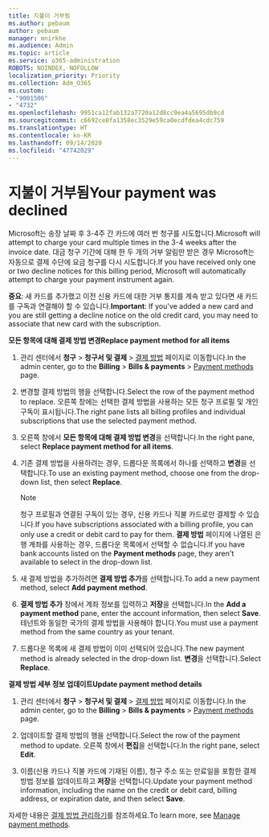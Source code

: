 ```yaml
---
title: 지불이 거부됨
ms.author: pebaum
author: pebaum
manager: mnirkhe
ms.audience: Admin
ms.topic: article
ms.service: o365-administration
ROBOTS: NOINDEX, NOFOLLOW
localization_priority: Priority
ms.collection: Adm_O365
ms.custom:
- "9001506"
- "4732"
ms.openlocfilehash: 9951ca12fab132a7720a12d8cc9ea4a5695db9cd
ms.sourcegitcommit: c6692ce0fa1358ec3529e59ca0ecdfdea4cdc759
ms.translationtype: HT
ms.contentlocale: ko-KR
ms.lasthandoff: 09/14/2020
ms.locfileid: "47742029"
---
```

# <a name="your-payment-was-declined"></a><span data-ttu-id="ac70d-102">지불이 거부됨</span><span class="sxs-lookup"><span data-stu-id="ac70d-102">Your payment was declined</span></span>

<span data-ttu-id="ac70d-103">Microsoft는 송장 날짜 후 3-4주 간 카드에 여러 번 청구를 시도합니다.</span><span class="sxs-lookup"><span data-stu-id="ac70d-103">Microsoft will attempt to charge your card multiple times in the 3-4 weeks after the invoice date.</span></span>  <span data-ttu-id="ac70d-104">대금 청구 기간에 대해 한 두 개의 거부 알림만 받은 경우 Microsoft는 자동으로 결제 수단에 요금 청구를 다시 시도합니다.</span><span class="sxs-lookup"><span data-stu-id="ac70d-104">If you have received only one or two decline notices for this billing period, Microsoft will automatically attempt to charge your payment instrument again.</span></span>  

<span data-ttu-id="ac70d-105">**중요**: 새 카드를 추가했고 이전 신용 카드에 대한 거부 통지를 계속 받고 있다면 새 카드를 구독과 연결해야 할 수 있습니다.</span><span class="sxs-lookup"><span data-stu-id="ac70d-105">**Important**: If you've added a new card and you are still getting a decline notice on the old credit card, you may need to associate that new card with the subscription.</span></span>

<span data-ttu-id="ac70d-106">**모든 항목에 대해 결제 방법 변경**</span><span class="sxs-lookup"><span data-stu-id="ac70d-106">**Replace payment method for all items**</span></span>

1. <span data-ttu-id="ac70d-107">관리 센터에서 **청구** > **청구서 및 결제** > [결제 방법](https://go.microsoft.com/fwlink/p/?linkid=2018806) 페이지로 이동합니다.</span><span class="sxs-lookup"><span data-stu-id="ac70d-107">In the admin center, go to the **Billing** > **Bills & payments** > [Payment methods](https://go.microsoft.com/fwlink/p/?linkid=2018806) page.</span></span>

2. <span data-ttu-id="ac70d-108">변경할 결제 방법의 행을 선택합니다.</span><span class="sxs-lookup"><span data-stu-id="ac70d-108">Select the row of the payment method to replace.</span></span> <span data-ttu-id="ac70d-109">오른쪽 창에는 선택한 결제 방법을 사용하는 모든 청구 프로필 및 개인 구독이 표시됩니다.</span><span class="sxs-lookup"><span data-stu-id="ac70d-109">The right pane lists all billing profiles and individual subscriptions that use the selected payment method.</span></span>

3. <span data-ttu-id="ac70d-110">오른쪽 창에서 **모든 항목에 대해 결제 방법 변경**을 선택합니다.</span><span class="sxs-lookup"><span data-stu-id="ac70d-110">In the right pane, select **Replace payment method for all items**.</span></span>

4. <span data-ttu-id="ac70d-111">기존 결제 방법을 사용하려는 경우, 드롭다운 목록에서 하나를 선택하고 **변경**을 선택합니다.</span><span class="sxs-lookup"><span data-stu-id="ac70d-111">To use an existing payment method, choose one from the drop-down list, then select **Replace**.</span></span>

    > [!NOTE]
    > <span data-ttu-id="ac70d-112">청구 프로필과 연결된 구독이 있는 경우, 신용 카드나 직불 카드로만 결제할 수 있습니다.</span><span class="sxs-lookup"><span data-stu-id="ac70d-112">If you have subscriptions associated with a billing profile, you can only use a credit or debit card to pay for them.</span></span> <span data-ttu-id="ac70d-113">**결제 방법** 페이지에 나열된 은행 계좌를 사용하는 경우, 드롭다운 목록에서 선택할 수 없습니다.</span><span class="sxs-lookup"><span data-stu-id="ac70d-113">If you have bank accounts listed on the **Payment methods** page, they aren't available to select in the drop-down list.</span></span>

5. <span data-ttu-id="ac70d-114">새 결제 방법을 추가하려면 **결제 방법 추가**를 선택합니다.</span><span class="sxs-lookup"><span data-stu-id="ac70d-114">To add a new payment method, select **Add payment method**.</span></span>

6. <span data-ttu-id="ac70d-115">**결제 방법 추가** 창에서 계좌 정보를 입력하고 **저장**을 선택합니다.</span><span class="sxs-lookup"><span data-stu-id="ac70d-115">In the **Add a payment method** pane, enter the account information, then select **Save**.</span></span> <span data-ttu-id="ac70d-116">테넌트와 동일한 국가의 결제 방법을 사용해야 합니다.</span><span class="sxs-lookup"><span data-stu-id="ac70d-116">You must use a payment method from the same country as your tenant.</span></span>

7. <span data-ttu-id="ac70d-117">드롭다운 목록에 새 결제 방법이 이미 선택되어 있습니다.</span><span class="sxs-lookup"><span data-stu-id="ac70d-117">The new payment method is already selected in the drop-down list.</span></span> <span data-ttu-id="ac70d-118">**변경**을 선택합니다.</span><span class="sxs-lookup"><span data-stu-id="ac70d-118">Select **Replace**.</span></span>

<span data-ttu-id="ac70d-119">**결제 방법 세부 정보 업데이트**</span><span class="sxs-lookup"><span data-stu-id="ac70d-119">**Update payment method details**</span></span>

1. <span data-ttu-id="ac70d-120">관리 센터에서 **청구** > **청구서 및 결제** > [결제 방법](https://go.microsoft.com/fwlink/p/?linkid=2018806) 페이지로 이동합니다.</span><span class="sxs-lookup"><span data-stu-id="ac70d-120">In the admin center, go to the **Billing** > **Bills & payments** > [Payment methods](https://go.microsoft.com/fwlink/p/?linkid=2018806) page.</span></span>

2. <span data-ttu-id="ac70d-121">업데이트할 결제 방법의 행을 선택합니다.</span><span class="sxs-lookup"><span data-stu-id="ac70d-121">Select the row of the payment method to update.</span></span> <span data-ttu-id="ac70d-122">오른쪽 창에서 **편집**을 선택합니다.</span><span class="sxs-lookup"><span data-stu-id="ac70d-122">In the right pane, select **Edit**.</span></span>

3. <span data-ttu-id="ac70d-123">이름(신용 카드나 직불 카드에 기재된 이름), 청구 주소 또는 만료일을 포함한 결제 방법 정보를 업데이트하고 **저장**을 선택합니다.</span><span class="sxs-lookup"><span data-stu-id="ac70d-123">Update your payment method information, including the name on the credit or debit card, billing address, or expiration date, and then select **Save**.</span></span>

<span data-ttu-id="ac70d-124">자세한 내용은 [결제 방법 관리하기](https://docs.microsoft.com/microsoft-365/commerce/billing-and-payments/manage-payment-methods)를 참조하세요.</span><span class="sxs-lookup"><span data-stu-id="ac70d-124">To learn more, see [Manage payment methods](https://docs.microsoft.com/microsoft-365/commerce/billing-and-payments/manage-payment-methods).</span></span>